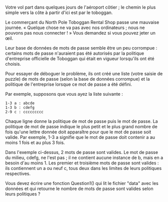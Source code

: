 Votre vol part dans quelques jours de l'aéroport côtier ; le chemin le plus simple vers la côte à partir d'ici est par le toboggan.

Le commerçant du North Pole Toboggan Rental Shop passe une mauvaise journée. « Quelque chose ne va pas avec nos ordinateurs ; 
nous ne pouvons pas nous connecter ! » Vous demandez si vous pouvez jeter un œil.

Leur base de données de mots de passe semble être un peu corrompue : certains mots de passe n'auraient pas été autorisés par 
la politique d'entreprise officielle de Toboggan qui était en vigueur lorsqu'ils ont été choisis.

Pour essayer de déboguer le problème, ils ont créé une liste (votre saisie de puzzle) de mots de passe (selon la base de données corrompue) 
et la politique de l'entreprise lorsque ce mot de passe a été défini.

Par exemple, supposons que vous ayez la liste suivante :

    1-3 a : abcde
    1-3 b : cdefg
    2-9 c : ccccccccc

Chaque ligne donne la politique de mot de passe puis le mot de passe. La politique de mot de passe indique le plus petit et le plus grand 
nombre de fois qu'une lettre donnée doit apparaître pour que le mot de passe soit valide. Par exemple, 1-3 a signifie que le mot de passe 
doit contenir a au moins 1 fois et au plus 3 fois.

Dans l'exemple ci-dessus, 2 mots de passe sont valides. Le mot de passe du milieu, cdefg, ne l'est pas ; il ne contient aucune instance de b, 
mais en a besoin d'au moins 1. Les premier et troisième mots de passe sont valides : ils contiennent un a ou neuf c, tous deux dans les limites 
de leurs politiques respectives.

Vous devez écrire une fonction Question1() qui lit le fichier "data" avec les données et qui retourne le nombre de mots de passe sont valides selon leurs politiques ?
